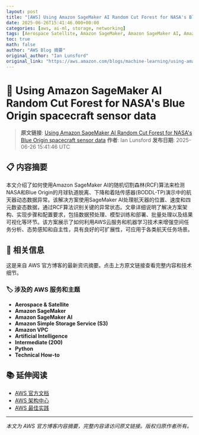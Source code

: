 ```yaml
---
layout: post
title: "[AWS] Using Amazon SageMaker AI Random Cut Forest for NASA's Blue Origin spacecraft sensor data"
date: 2025-06-26T15:41:46.000+00:00
categories: [aws, ai-ml, storage, networking]
tags: [Aerospace Satellite, Amazon SageMaker, Amazon SageMaker AI, Amazon Simple Storage Service (S3), Amazon VPC, Artificial Intelligence, Intermediate (200), Python, Technical How-to]
toc: true
math: false
author: "AWS Blog 摘要"
original_author: "Ian Lunsford"
original_link: "https://aws.amazon.com/blogs/machine-learning/using-amazon-sagemaker-ai-random-cut-forest-for-nasas-blue-origin-spacecraft-sensor-data/"
---
```


# 🤖 Using Amazon SageMaker AI Random Cut Forest for NASA's Blue Origin spacecraft sensor data

> **原文链接**: [Using Amazon SageMaker AI Random Cut Forest for NASA's Blue Origin spacecraft sensor data](https://aws.amazon.com/blogs/machine-learning/using-amazon-sagemaker-ai-random-cut-forest-for-nasas-blue-origin-spacecraft-sensor-data/)
> **作者**: Ian Lunsford
> **发布日期**: 2025-06-26 15:41:46 UTC

## 📋 内容摘要

本文介绍了如何使用Amazon SageMaker AI的随机切割森林(RCF)算法来检测NASA和Blue Origin的月球轨道脱离、下降和着陆传感器(BODDL-TP)演示中的航天器动态数据异常。该解决方案使用SageMaker AI处理航天器的位置、速度和四元数姿态数据，通过RCF算法识别关键的异常状态。文章详细说明了解决方案架构、实现步骤和配置要求，包括数据预处理、模型训练和部署、批量处理以及结果可视化等环节。该方案展示了如何利用AWS云服务和机器学习技术来增强空间任务分析、态势感知和自主性，具有良好的可扩展性，可应用于各类航天任务场景。

## 🔗 相关信息

这是来自 AWS 官方博客的最新资讯摘要。点击上方原文链接查看完整内容和技术细节。

### 🏷️ 涉及的 AWS 服务和主题

- **Aerospace & Satellite**
- **Amazon SageMaker**
- **Amazon SageMaker AI**
- **Amazon Simple Storage Service (S3)**
- **Amazon VPC**
- **Artificial Intelligence**
- **Intermediate (200)**
- **Python**
- **Technical How-to**

## 📚 延伸阅读

- [AWS 官方文档](https://docs.aws.amazon.com/)
- [AWS 架构中心](https://aws.amazon.com/architecture/)
- [AWS 最佳实践](https://aws.amazon.com/architecture/well-architected/)

---

*本文为 AWS 官方博客内容摘要，完整内容请访问原文链接。版权归原作者所有。*